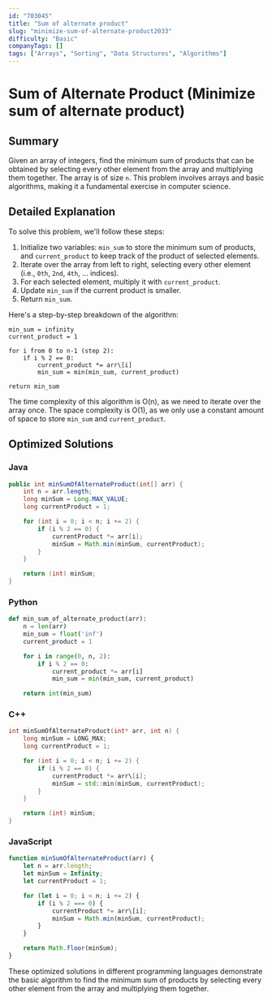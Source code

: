 ```yaml
---
id: "703045"
title: "Sum of alternate product"
slug: "minimize-sum-of-alternate-product2033"
difficulty: "Basic"
companyTags: []
tags: ["Arrays", "Sorting", "Data Structures", "Algorithms"]
---
```


# Sum of Alternate Product (Minimize sum of alternate product)

## Summary

Given an array of integers, find the minimum sum of products that can be obtained by selecting every other element from the array and multiplying them together. The array is of size `n`. This problem involves arrays and basic algorithms, making it a fundamental exercise in computer science.

## Detailed Explanation

To solve this problem, we'll follow these steps:

1.  Initialize two variables: `min_sum` to store the minimum sum of products, and `current_product` to keep track of the product of selected elements.
2.  Iterate over the array from left to right, selecting every other element (i.e., `0th`, `2nd`, `4th`, ... indices).
3.  For each selected element, multiply it with `current_product`.
4.  Update `min_sum` if the current product is smaller.
5.  Return `min_sum`.

Here's a step-by-step breakdown of the algorithm:

```
min_sum = infinity
current_product = 1

for i from 0 to n-1 (step 2):
    if i % 2 == 0:
        current_product *= arr\[i]
        min_sum = min(min_sum, current_product)

return min_sum
```

The time complexity of this algorithm is O(n), as we need to iterate over the array once. The space complexity is O(1), as we only use a constant amount of space to store `min_sum` and `current_product`.

## Optimized Solutions

### Java
```java
public int minSumOfAlternateProduct(int[] arr) {
    int n = arr.length;
    long minSum = Long.MAX_VALUE;
    long currentProduct = 1;

    for (int i = 0; i < n; i += 2) {
        if (i % 2 == 0) {
            currentProduct *= arr[i];
            minSum = Math.min(minSum, currentProduct);
        }
    }

    return (int) minSum;
}
```

### Python
```python
def min_sum_of_alternate_product(arr):
    n = len(arr)
    min_sum = float('inf')
    current_product = 1

    for i in range(0, n, 2):
        if i % 2 == 0:
            current_product *= arr[i]
            min_sum = min(min_sum, current_product)

    return int(min_sum)
```

### C++
```cpp
int minSumOfAlternateProduct(int* arr, int n) {
    long minSum = LONG_MAX;
    long currentProduct = 1;

    for (int i = 0; i < n; i += 2) {
        if (i % 2 == 0) {
            currentProduct *= arr\[i];
            minSum = std::min(minSum, currentProduct);
        }
    }

    return (int) minSum;
}
```

### JavaScript
```javascript
function minSumOfAlternateProduct(arr) {
    let n = arr.length;
    let minSum = Infinity;
    let currentProduct = 1;

    for (let i = 0; i < n; i += 2) {
        if (i % 2 === 0) {
            currentProduct *= arr\[i];
            minSum = Math.min(minSum, currentProduct);
        }
    }

    return Math.floor(minSum);
}
```

These optimized solutions in different programming languages demonstrate the basic algorithm to find the minimum sum of products by selecting every other element from the array and multiplying them together.
